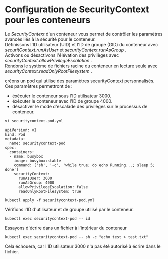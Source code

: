 # Configuration de SecurityContext pour les conteneurs
Le *SecurityContext* d'un conteneur vous permet de contrôler les paramètres avancés liés à la sécurité pour le conteneur.<br>
Définissons l'ID utilisateur (UID) et l'ID de groupe (GID) du conteneur avec *securitContext.runAsUser* et *securityContext.runAsGroup* .<br>
Activons ou désactivons l'élévation des privilèges avec *securityContext.allowPrivilegeEscalation* .<br>
Rendons le système de fichiers racine du conteneur en lecture seule avec *securityContext.readOnlyRootFilesystem* .<br>

créons un pod qui utilise des paramètres securityContext personnalisés.<br>
Ces paramètres permettront de :
- éxécuter le conteneur sous l'ID utilisateur 3000.
- éxécuter le conteneur avec l'ID de groupe 4000.
- désactiver le mode d'escalade des privilèges sur le processus de conteneur.

```
vi securitycontext-pod.yml
```

```
apiVersion: v1
kind: Pod
metadata:
  name: securitycontext-pod
spec:
  containers:
  - name: busybox
    image: busybox:stable
    command: ['sh', '-c', 'while true; do echo Running...; sleep 5; done']
    securityContext:
      runAsUser: 3000
      runAsGroup: 4000
      allowPrivilegeEscalation: false
      readOnlyRootFilesystem: true
```

```
kubectl apply -f securitycontext-pod.yml
```

Vérifions l'ID d'utilisateur et de groupe utilisé par le conteneur.
```
kubectl exec securitycontext-pod -- id
```

Essayons d'écrire dans un fichier à l'intérieur du conteneur
```
kubectl exec securitycontext-pod -- sh -c "echo test > test.txt"
```

Cela échouera, car l'ID utilisateur 3000 n'a pas été autorisé à écrire dans le fichier.